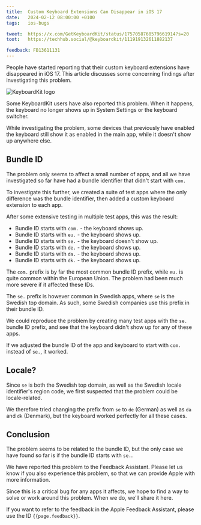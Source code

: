 ```yaml
---
title:  Custom Keyboard Extensions Can Disappear in iOS 17
date:   2024-02-12 08:00:00 +0100
tags:   ios-bugs

tweet:  https://x.com/GetKeyboardKit/status/1757058760579661914?s=20
toot:   https://techhub.social/@keyboardkit/111919132611882137

feedback: FB13611131
---
```


People have started reporting that their custom keyboard extensions have disappeared in iOS 17. This article discusses some concerning findings after investigating this problem.

![KeyboardKit logo]({{page.image}})

Some KeyboardKit users have also reported this problem. When it happens, the keyboard no longer shows up in System Settings or the keyboard switcher.

While investigating the problem, some devices that previously have enabled the keyboard still show it as enabled in the main app, while it doesn't show up anywhere else.


## Bundle ID

The problem only seems to affect a small number of apps, and all we have investigated so far have had a bundle identifier that didn't start with `com.`

To investigate this further, we created a suite of test apps where the only difference was the bundle identifier, then added a custom keyboard extension to each app.

After some extensive testing in multiple test apps, this was the result:

- Bundle ID starts with `com.` - the keyboard shows up.
- Bundle ID starts with `eu.` - the keyboard shows up.
- Bundle ID starts with `se.` - the keyboard doesn't show up.
- Bundle ID starts with `de.` - the keyboard shows up.
- Bundle ID starts with `da.` - the keyboard shows up.
- Bundle ID starts with `dk.` - the keyboard shows up.

The `com.` prefix is by far the most common bundle ID prefix, while `eu.` is quite common within the European Union. The problem had been much more severe if it affected these IDs.

The `se.` prefix is however common in Swedish apps, where `se` is the Swedish top domain. As such, some Swedish companies use this prefix in their bundle ID.

We could reproduce the problem by creating many test apps with the `se.` bundle ID prefix, and see that the keyboard didn't show up for any of these apps. 

If we adjusted the bundle ID of the app and keyboard to start with `com.` instead of `se.`, it worked.


## Locale?

Since `se` is both the Swedish top domain, as well as the Swedish locale identifier's region code, we first suspected that the problem could be locale-related.

We therefore tried changing the prefix from `se` to `de` (German) as well as `da` and `dk` (Denmark), but the keyboard worked perfectly for all these cases.


## Conclusion

The problem seems to be related to the bundle ID, but the only case we have found so far is if the bundle ID starts with `se.`.

We have reported this problem to the Feedback Assistant. Please let us know if you also experience this problem, so that we can provide Apple with more information.

Since this is a critical bug for any apps it affects, we hope to find a way to solve or work around this problem. When we do, we'll share it here.

If you want to refer to the feedback in the Apple Feedback Assistant, please use the ID `{{page.feedback}}`.